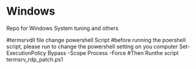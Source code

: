 # Windows
Repo for Windows System tuning and others 

#termsrvdll file change powershell Script 
#before running the poershell script, please run to change the powershell setting on you computer 
Set-ExecutionPolicy Bypass -Scope Process -Force
#Then Runthe script termsrv_rdp_patch.ps1
